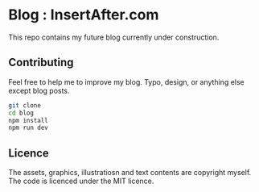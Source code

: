 # Blog : InsertAfter.com

This repo contains my future blog currently under construction.

## Contributing

Feel free to help me to improve my blog. Typo, design, or anything else except
 blog posts.

```sh
git clone 
cd blog
npm install
npm run dev
```


## Licence
The assets, graphics, illustratiosn and text contents are copyright myself. The
 code is licenced under the MIT licence.
 